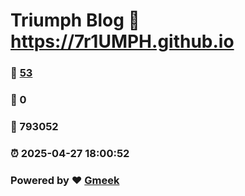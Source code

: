 # Triumph Blog :link: https://7r1UMPH.github.io 
### :page_facing_up: [53](https://7r1UMPH.github.io/tag.html) 
### :speech_balloon: 0 
### :hibiscus: 793052 
### :alarm_clock: 2025-04-27 18:00:52 
### Powered by :heart: [Gmeek](https://github.com/Meekdai/Gmeek)
